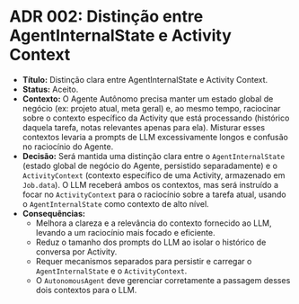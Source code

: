 # ADR 002: Distinção entre AgentInternalState e Activity Context

- **Título:** Distinção clara entre AgentInternalState e Activity Context.
- **Status:** Aceito.
- **Contexto:** O Agente Autônomo precisa manter um estado global de negócio (ex: projeto atual, meta geral) e, ao mesmo tempo, raciocinar sobre o contexto específico da Activity que está processando (histórico daquela tarefa, notas relevantes apenas para ela). Misturar esses contextos levaria a prompts de LLM excessivamente longos e confusão no raciocínio do Agente.
- **Decisão:** Será mantida uma distinção clara entre o `AgentInternalState` (estado global de negócio do Agente, persistido separadamente) e o `ActivityContext` (contexto específico de uma Activity, armazenado em `Job.data`). O LLM receberá ambos os contextos, mas será instruído a focar no `ActivityContext` para o raciocínio sobre a tarefa atual, usando o `AgentInternalState` como contexto de alto nível.
- **Consequências:**
  - Melhora a clareza e a relevância do contexto fornecido ao LLM, levando a um raciocínio mais focado e eficiente.
  - Reduz o tamanho dos prompts do LLM ao isolar o histórico de conversa por Activity.
  - Requer mecanismos separados para persistir e carregar o `AgentInternalState` e o `ActivityContext`.
  - O `AutonomousAgent` deve gerenciar corretamente a passagem desses dois contextos para o LLM.
